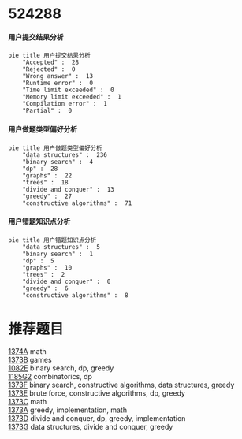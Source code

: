 # 524288

<!-- tabs:start -->



#### **用户提交结果分析**

```mermaid
pie title 用户提交结果分析
    "Accepted" :  28
    "Rejected" :  0
    "Wrong answer" :  13
    "Runtime error" :  0
    "Time limit exceeded" :  0
    "Memory limit exceeded" :  1
    "Compilation error" :  1
    "Partial" :  0
```

#### **用户做题类型偏好分析**

```mermaid
pie title 用户做题类型偏好分析
    "data structures" :  236
    "binary search" :  4
    "dp" :  28
    "graphs" :  22
    "trees" :  18
    "divide and conquer" :  13
    "greedy" :  27
    "constructive algorithms" :  71
```
#### **用户错题知识点分析**

```mermaid
pie title 用户错题知识点分析
    "data structures" :  5
    "binary search" :  1
    "dp" :  5
    "graphs" :  10
    "trees" :  2
    "divide and conquer" :  0
    "greedy" :  6
    "constructive algorithms" :  8
```



<!-- tabs:end -->
# 推荐题目
[1374A](https://codeforces.com/contest/1374/problem/A)		math		  
[1373B](https://codeforces.com/contest/1373/problem/B)		games		  
[1082E](https://codeforces.com/contest/1082/problem/E)		binary search,
                        dp,
                        greedy		  
[1185G2](https://codeforces.com/contest/1185G/problem/2)		combinatorics,
                        dp		  
[1373F](https://codeforces.com/contest/1373/problem/F)		binary search,
                        constructive algorithms,
                        data structures,
                        greedy		  
[1373E](https://codeforces.com/contest/1373/problem/E)		brute force,
                        constructive algorithms,
                        dp,
                        greedy		  
[1373C](https://codeforces.com/contest/1373/problem/C)		math		  
[1373A](https://codeforces.com/contest/1373/problem/A)		greedy,
                        implementation,
                        math		  
[1373D](https://codeforces.com/contest/1373/problem/D)		divide and conquer,
                        dp,
                        greedy,
                        implementation		  
[1373G](https://codeforces.com/contest/1373/problem/G)		data structures,
                        divide and conquer,
                        greedy		  
